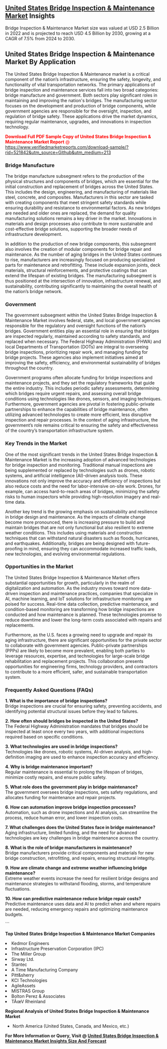 <h2><a href="https://www.verifiedmarketreports.com/download-sample/?rid=521842&amp;utm_source=Github&amp;utm_medium=213" target="_blank">United States Bridge Inspection & Maintenance Market</a> Insights</h2><p>Bridge Inspection & Maintenance Market size was valued at USD 2.5 Billion in 2022 and is projected to reach USD 4.5 Billion by 2030, growing at a CAGR of 7.5% from 2024 to 2030.</p><p><h2>United States Bridge Inspection & Maintenance Market By Application</h2><p>The United States Bridge Inspection & Maintenance market is a critical component of the nation’s infrastructure, ensuring the safety, longevity, and functionality of vital transportation networks. The primary applications of bridge inspection and maintenance services fall into two broad categories: bridge manufacture and government. Both sectors play significant roles in maintaining and improving the nation's bridges. The manufacturing sector focuses on the development and production of bridge components, while government agencies are responsible for the oversight, inspection, and regulation of bridge safety. These applications drive the market dynamics, requiring regular maintenance, upgrades, and innovations in inspection technology.</p><p><p><span class=""><span style="color: #ff0000;"><strong>Download Full PDF Sample Copy of United States Bridge Inspection & Maintenance Market Report</strong> @ </span><a href="https://www.verifiedmarketreports.com/download-sample/?rid=521842&amp;utm_source=Github&amp;utm_medium=213" target="_blank">https://www.verifiedmarketreports.com/download-sample/?rid=521842&amp;utm_source=Github&amp;utm_medium=213</a></span></p></p><h3>Bridge Manufacture</h3><p>The bridge manufacture subsegment refers to the production of the physical structures and components of bridges, which are essential for the initial construction and replacement of bridges across the United States. This includes the design, engineering, and manufacturing of materials like steel, concrete, and composites. Manufacturers in this sector are tasked with creating components that meet stringent safety standards while ensuring durability and resistance to environmental factors. As new bridges are needed and older ones are replaced, the demand for quality manufacturing solutions remains a key driver in the market. Innovations in materials and design processes also contribute to more sustainable and cost-effective bridge solutions, supporting the broader needs of infrastructure development.</p><p>In addition to the production of new bridge components, this subsegment also involves the creation of modular components for bridge repair and maintenance. As the number of aging bridges in the United States continues to rise, manufacturers are increasingly focused on producing specialized parts for maintenance and retrofitting. These include expansion joints, deck materials, structural reinforcements, and protective coatings that can extend the lifespan of existing bridges. The manufacturing subsegment is thus positioned at the intersection of innovation, infrastructure renewal, and sustainability, contributing significantly to maintaining the overall health of the nation’s bridge network.</p><h3>Government</h3><p>The government subsegment within the United States Bridge Inspection & Maintenance Market involves federal, state, and local government agencies responsible for the regulatory and oversight functions of the nation’s bridges. Government entities play an essential role in ensuring that bridges are inspected regularly, maintained according to safety standards, and replaced when necessary. The Federal Highway Administration (FHWA) and local Departments of Transportation (DOTs) are integral to overseeing bridge inspections, prioritizing repair work, and managing funding for bridge projects. These agencies also implement initiatives aimed at improving the safety, efficiency, and environmental sustainability of bridges throughout the country.</p><p>Government programs often allocate funding for bridge inspections and maintenance projects, and they set the regulatory frameworks that guide the entire industry. This includes periodic safety assessments, determining which bridges require urgent repairs, and assessing overall bridge conditions using technologies like drones, sensors, and imaging techniques. Furthermore, government agencies are pivotal in fostering public-private partnerships to enhance the capabilities of bridge maintenance, often utilizing advanced technologies to create more efficient, less disruptive inspection and repair processes. In the context of aging infrastructure, the government’s role remains critical to ensuring the safety and effectiveness of the country’s transportation infrastructure system.</p><h3>Key Trends in the Market</h3><p>One of the most significant trends in the United States Bridge Inspection & Maintenance Market is the increasing adoption of advanced technologies for bridge inspection and monitoring. Traditional manual inspections are being supplemented or replaced by technologies such as drones, robotic systems, and artificial intelligence (AI)-driven analysis tools. These innovations not only improve the accuracy and efficiency of inspections but also reduce costs and the need for labor-intensive on-site work. Drones, for example, can access hard-to-reach areas of bridges, minimizing the safety risks to human inspectors while providing high-resolution imagery and real-time data.</p><p>Another key trend is the growing emphasis on sustainability and resilience in bridge design and maintenance. As the impacts of climate change become more pronounced, there is increasing pressure to build and maintain bridges that are not only functional but also resilient to extreme weather conditions. This includes using materials and construction techniques that can withstand natural disasters such as floods, hurricanes, and earthquakes. Additionally, bridges are being designed with future-proofing in mind, ensuring they can accommodate increased traffic loads, new technologies, and evolving environmental regulations.</p><h3>Opportunities in the Market</h3><p>The United States Bridge Inspection & Maintenance Market offers substantial opportunities for growth, particularly in the realm of digitalization and automation. As the industry moves toward more data-driven inspection and maintenance practices, companies that specialize in AI, machine learning, and IoT solutions for infrastructure monitoring are poised for success. Real-time data collection, predictive maintenance, and condition-based monitoring are transforming how bridge inspections are conducted and how maintenance is planned. These technologies promise to reduce downtime and lower the long-term costs associated with repairs and replacements.</p><p>Furthermore, as the U.S. faces a growing need to upgrade and repair its aging infrastructure, there are significant opportunities for the private sector to collaborate with government agencies. Public-private partnerships (PPPs) are likely to become more prevalent, enabling both parties to leverage resources, expertise, and technologies for large-scale bridge rehabilitation and replacement projects. This collaboration presents opportunities for engineering firms, technology providers, and contractors to contribute to a more efficient, safer, and sustainable transportation system.</p><h3>Frequently Asked Questions (FAQs)</h3><p><strong>1. What is the importance of bridge inspections?</strong><br> Bridge inspections are crucial for ensuring safety, preventing accidents, and identifying potential structural issues before they lead to failures.</p><p><strong>2. How often should bridges be inspected in the United States?</strong><br> The Federal Highway Administration mandates that bridges should be inspected at least once every two years, with additional inspections required based on specific conditions.</p><p><strong>3. What technologies are used in bridge inspections?</strong><br> Technologies like drones, robotic systems, AI-driven analysis, and high-definition imaging are used to enhance inspection accuracy and efficiency.</p><p><strong>4. Why is bridge maintenance important?</strong><br> Regular maintenance is essential to prolong the lifespan of bridges, minimize costly repairs, and ensure public safety.</p><p><strong>5. What role does the government play in bridge maintenance?</strong><br> The government oversees bridge inspections, sets safety regulations, and allocates funding for maintenance and repair projects.</p><p><strong>6. How can automation improve bridge inspection processes?</strong><br> Automation, such as drone inspections and AI analysis, can streamline the process, reduce human error, and lower inspection costs.</p><p><strong>7. What challenges does the United States face in bridge maintenance?</strong><br> Aging infrastructure, limited funding, and the need for advanced technologies are key challenges in bridge maintenance across the country.</p><p><strong>8. What is the role of bridge manufacturers in maintenance?</strong><br> Bridge manufacturers provide critical components and materials for new bridge construction, retrofitting, and repairs, ensuring structural integrity.</p><p><strong>9. How are climate change and extreme weather influencing bridge maintenance?</strong><br> Extreme weather events increase the need for resilient bridge designs and maintenance strategies to withstand flooding, storms, and temperature fluctuations.</p><p><strong>10. How can predictive maintenance reduce bridge repair costs?</strong><br> Predictive maintenance uses data and AI to predict when and where repairs are needed, reducing emergency repairs and optimizing maintenance budgets.</p>```</p><p><strong>Top United States Bridge Inspection & Maintenance Market Companies</strong></p><div data-test-id=""><p><li>Kedmor Engineers</li><li> Infrastructure Preservation Corporation (IPC)</li><li> The Miller Group</li><li> Sirway Ltd.</li><li> Stantec</li><li> A Time Manufacturing Company</li><li> Pitt&sherry</li><li> KCI Technologies</li><li> AgileAssets</li><li> MISTRAS Group</li><li> Bolton Perez & Associates</li><li> TÃœV Rheinland</li></p><div><strong>Regional Analysis of&nbsp;United States Bridge Inspection & Maintenance Market</strong></div><ul><li dir="ltr"><p dir="ltr">North America&nbsp;(United States, Canada, and Mexico, etc.)</p></li></ul><p><strong>For More Information or Query, Visit @&nbsp;</strong><strong><a href="https://www.verifiedmarketreports.com/product/bridge-inspection-maintenance-market-size-and-forecast/?utm_source=Github&amp;utm_medium=213" target="_blank">United States Bridge Inspection & Maintenance Market Insights Size And Forecast</a></strong></p></div>
